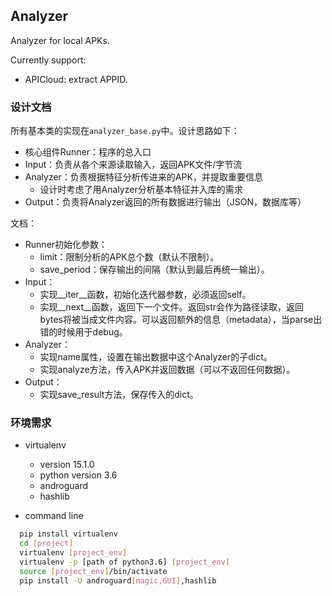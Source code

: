 ## Analyzer 

Analyzer for local APKs.

Currently support:

* APICloud: extract APPID.

### 设计文档

所有基本类的实现在`analyzer_base.py`中。设计思路如下：

* 核心组件Runner：程序的总入口
* Input：负责从各个来源读取输入，返回APK文件/字节流
* Analyzer：负责根据特征分析传进来的APK，并提取重要信息
  * 设计时考虑了用Analyzer分析基本特征并入库的需求
* Output：负责将Analyzer返回的所有数据进行输出（JSON，数据库等）

文档：

* Runner初始化参数：
  * limit：限制分析的APK总个数（默认不限制）。
  * save_period：保存输出的间隔（默认到最后再统一输出）。
* Input：
  * 实现__iter__函数，初始化迭代器参数，必须返回self。
  * 实现__next__函数，返回下一个文件。返回str会作为路径读取，返回bytes将被当成文件内容。可以返回额外的信息（metadata），当parse出错的时候用于debug。
* Analyzer：
  * 实现name属性，设置在输出数据中这个Analyzer的子dict。
  * 实现analyze方法，传入APK并返回数据（可以不返回任何数据）。
* Output：
  * 实现save_result方法，保存传入的dict。

### 环境需求

* virtualenv
  * version 15.1.0
  * python version 3.6
  * androguard
  * hashlib

* command line
```bash
  pip install virtualenv
  cd [project]
  virtualenv [project_env]
  virtualenv -p [path of python3.6] [project_env]
  source [project_env]/bin/activate
  pip install -U androguard[magic,GUI],hashlib
```